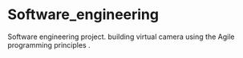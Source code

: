 # Software_engineering
Software engineering project. building virtual camera using the Agile programming principles .
